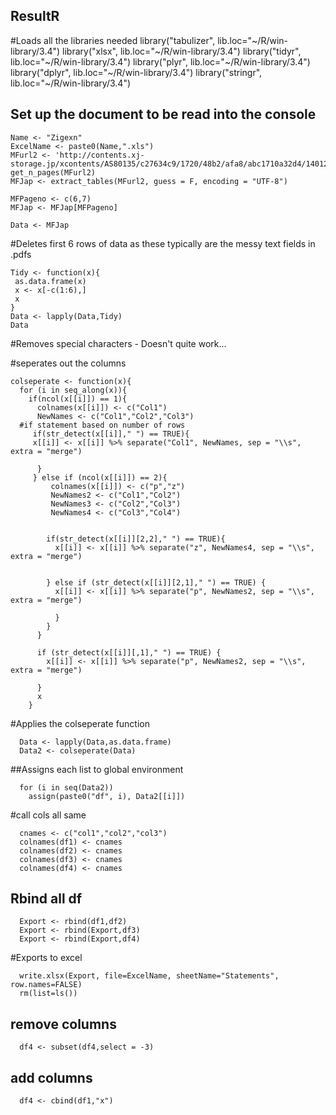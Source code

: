 ## ResultR

#Loads all the libraries needed
    library("tabulizer", lib.loc="~/R/win-library/3.4")
    library("xlsx", lib.loc="~/R/win-library/3.4")
    library("tidyr", lib.loc="~/R/win-library/3.4")
    library("plyr", lib.loc="~/R/win-library/3.4")
    library("dplyr", lib.loc="~/R/win-library/3.4")
    library("stringr", lib.loc="~/R/win-library/3.4")

## Set up the document to be read into the console 

    Name <- "Zigexn"
    ExcelName <- paste0(Name,".xls")
    MFurl2 <- 'http://contents.xj-storage.jp/xcontents/AS80135/c27634c9/1720/48b2/afa8/abc1710a32d4/140120180213470386.pdf'
    get_n_pages(MFurl2)
    MFJap <- extract_tables(MFurl2, guess = F, encoding = "UTF-8")

    MFPageno <- c(6,7)
    MFJap <- MFJap[MFPageno]

    Data <- MFJap

#Deletes first 6 rows of data as these typically are the messy text fields in .pdfs

    Tidy <- function(x){
     as.data.frame(x)
     x <- x[-c(1:6),]
     x
    }
    Data <- lapply(Data,Tidy)
    Data

#Removes special characters - Doesn't quite work...


#seperates out the columns

    colseperate <- function(x){
      for (i in seq_along(x)){
        if(ncol(x[[i]]) == 1){
          colnames(x[[i]]) <- c("Col1") 
          NewNames <- c("Col1","Col2","Col3")
      #if statement based on number of rows
         if(str_detect(x[[i]]," ") == TRUE){
         x[[i]] <- x[[i]] %>% separate("Col1", NewNames, sep = "\\s", extra = "merge")
        
          }
         } else if (ncol(x[[i]]) == 2){ 
             colnames(x[[i]]) <- c("p","z")
             NewNames2 <- c("Col1","Col2") 
             NewNames3 <- c("Col2","Col3")
             NewNames4 <- c("Col3","Col4")


            if(str_detect(x[[i]][2,2]," ") == TRUE){
              x[[i]] <- x[[i]] %>% separate("z", NewNames4, sep = "\\s", extra = "merge")


            } else if (str_detect(x[[i]][2,1]," ") == TRUE) {
              x[[i]] <- x[[i]] %>% separate("p", NewNames2, sep = "\\s", extra = "merge")

              }
            }
          }

          if (str_detect(x[[i]][,1]," ") == TRUE) {
            x[[i]] <- x[[i]] %>% separate("p", NewNames2, sep = "\\s", extra = "merge")

          } 
          x
        }

#Applies the colseperate function

      Data <- lapply(Data,as.data.frame)
      Data2 <- colseperate(Data)

##Assigns each list to global environment

      for (i in seq(Data2))
        assign(paste0("df", i), Data2[[i]])


#call cols all same

      cnames <- c("col1","col2","col3")
      colnames(df1) <- cnames
      colnames(df2) <- cnames
      colnames(df3) <- cnames
      colnames(df4) <- cnames

## Rbind all df

      Export <- rbind(df1,df2)
      Export <- rbind(Export,df3)
      Export <- rbind(Export,df4)

#Exports to excel

      write.xlsx(Export, file=ExcelName, sheetName="Statements", row.names=FALSE)
      rm(list=ls())

## remove columns

      df4 <- subset(df4,select = -3)

## add columns

      df4 <- cbind(df1,"x")
